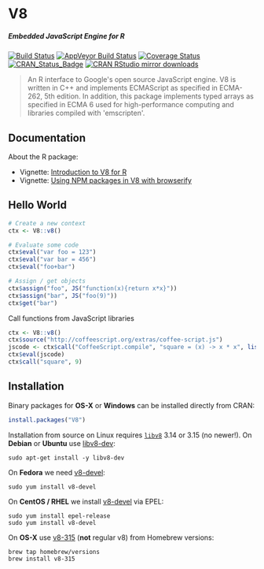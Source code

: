 # V8

##### *Embedded JavaScript Engine for R*

[![Build Status](https://travis-ci.org/jeroenooms/V8.svg?branch=master)](https://travis-ci.org/jeroenooms/V8)
[![AppVeyor Build Status](https://ci.appveyor.com/api/projects/status/github/jeroenooms/V8?branch=master&svg=true)](https://ci.appveyor.com/project/jeroenooms/V8)
[![Coverage Status](https://codecov.io/github/jeroenooms/V8/coverage.svg?branch=master)](https://codecov.io/github/jeroenooms/V8?branch=master)
[![CRAN_Status_Badge](http://www.r-pkg.org/badges/version/V8)](http://cran.r-project.org/package=V8)
[![CRAN RStudio mirror downloads](http://cranlogs.r-pkg.org/badges/V8)](http://cran.r-project.org/web/packages/V8/index.html)

> An R interface to Google's open source JavaScript engine.
  V8 is written in C++ and implements ECMAScript as specified in ECMA-262,
  5th edition. In addition, this package implements typed arrays as
  specified in ECMA 6 used for high-performance computing and libraries
  compiled with 'emscripten'.

## Documentation

About the R package:

 - Vignette: [Introduction to V8 for R](https://cran.r-project.org/web/packages/V8/vignettes/v8_intro.html)
 - Vignette: [Using NPM packages in V8 with browserify](https://cran.r-project.org/web/packages/V8/vignettes/npm.html)

## Hello World

```r
# Create a new context
ctx <- V8::v8()

# Evaluate some code
ctx$eval("var foo = 123")
ctx$eval("var bar = 456")
ctx$eval("foo+bar")

# Assign / get objects
ctx$assign("foo", JS("function(x){return x*x}"))
ctx$assign("bar", JS("foo(9)"))
ctx$get("bar")
```

Call functions from JavaScript libraries

```r
ctx <- V8::v8()
ctx$source("http://coffeescript.org/extras/coffee-script.js")
jscode <- ctx$call("CoffeeScript.compile", "square = (x) -> x * x", list(bare = TRUE))
ctx$eval(jscode)
ctx$call("square", 9)
```

## Installation

Binary packages for __OS-X__ or __Windows__ can be installed directly from CRAN:

```r
install.packages("V8")
```

Installation from source on Linux requires [`libv8`](https://developers.google.com/v8/intro) 3.14 or 3.15 (no newer!). On __Debian__ or __Ubuntu__ use [libv8-dev](https://packages.debian.org/testing/libv8-dev):

```
sudo apt-get install -y libv8-dev
```

On __Fedora__ we need [v8-devel](https://apps.fedoraproject.org/packages/v8-devel):

```
sudo yum install v8-devel
````

On __CentOS / RHEL__ we install [v8-devel](https://apps.fedoraproject.org/packages/v8-devel) via EPEL:

```
sudo yum install epel-release
sudo yum install v8-devel
```

On __OS-X__ use [v8-315](https://github.com/Homebrew/homebrew-versions/blob/master/v8-315.rb) (**not** regular v8) from Homebrew versions:

```
brew tap homebrew/versions
brew install v8-315
```
